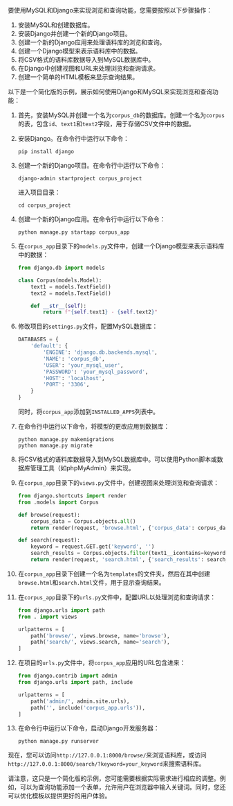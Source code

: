 要使用MySQL和Django来实现浏览和查询功能，您需要按照以下步骤操作：

1. 安装MySQL和创建数据库。
2. 安装Django并创建一个新的Django项目。
3. 创建一个新的Django应用来处理语料库的浏览和查询。
4. 创建一个Django模型来表示语料库中的数据。
5. 将CSV格式的语料库数据导入到MySQL数据库中。
6. 在Django中创建视图和URL来处理浏览和查询请求。
7. 创建一个简单的HTML模板来显示查询结果。

以下是一个简化版的示例，展示如何使用Django和MySQL来实现浏览和查询功能：

1. 首先，安装MySQL并创建一个名为`corpus_db`的数据库。创建一个名为`corpus`的表，包含`id`、`text1`和`text2`字段，用于存储CSV文件中的数据。

2. 安装Django。在命令行中运行以下命令：

   ```
   pip install django
   ```

3. 创建一个新的Django项目。在命令行中运行以下命令：

   ```
   django-admin startproject corpus_project
   ```

   进入项目目录：

   ```
   cd corpus_project
   ```

4. 创建一个新的Django应用。在命令行中运行以下命令：

   ```
   python manage.py startapp corpus_app
   ```

5. 在`corpus_app`目录下的`models.py`文件中，创建一个Django模型来表示语料库中的数据：

   ```python
   from django.db import models

   class Corpus(models.Model):
       text1 = models.TextField()
       text2 = models.TextField()

       def __str__(self):
           return f"{self.text1} - {self.text2}"
   ```

6. 修改项目的`settings.py`文件，配置MySQL数据库：

   ```python
   DATABASES = {
       'default': {
           'ENGINE': 'django.db.backends.mysql',
           'NAME': 'corpus_db',
           'USER': 'your_mysql_user',
           'PASSWORD': 'your_mysql_password',
           'HOST': 'localhost',
           'PORT': '3306',
       }
   }
   ```

   同时，将`corpus_app`添加到`INSTALLED_APPS`列表中。

7. 在命令行中运行以下命令，将模型的更改应用到数据库：

   ```
   python manage.py makemigrations
   python manage.py migrate
   ```

8. 将CSV格式的语料库数据导入到MySQL数据库中。可以使用Python脚本或数据库管理工具（如phpMyAdmin）来实现。

9. 在`corpus_app`目录下的`views.py`文件中，创建视图来处理浏览和查询请求：

   ```python
   from django.shortcuts import render
   from .models import Corpus

   def browse(request):
       corpus_data = Corpus.objects.all()
       return render(request, 'browse.html', {'corpus_data': corpus_data})

   def search(request):
       keyword = request.GET.get('keyword', '')
       search_results = Corpus.objects.filter(text1__icontains=keyword) | Corpus.objects.filter(text2__icontains=keyword)
       return render(request, 'search.html', {'search_results': search_results})
   ```

10. 在`corpus_app`目录下创建一个名为`templates`的文件夹，然后在其中创建`browse.html`和`search.html`文件，用于显示查询结果。

11. 在`corpus_app`目录下的`urls.py`文件中，配置URL以处理浏览和查询请求：

    ```python
    from django.urls import path
    from . import views

    urlpatterns = [
        path('browse/', views.browse, name='browse'),
        path('search/', views.search, name='search'),
    ]
    ```

12. 在项目的`urls.py`文件中，将`corpus_app`应用的URL包含进来：

    ```python
    from django.contrib import admin
    from django.urls import path, include

    urlpatterns = [
        path('admin/', admin.site.urls),
        path('', include('corpus_app.urls')),
    ]
    ```

13. 在命令行中运行以下命令，启动Django开发服务器：

    ```
    python manage.py runserver
    ```

现在，您可以访问`http://127.0.0.1:8000/browse/`来浏览语料库，或访问`http://127.0.0.1:8000/search/?keyword=your_keyword`来搜索语料库。

请注意，这只是一个简化版的示例，您可能需要根据实际需求进行相应的调整。例如，可以为查询功能添加一个表单，允许用户在浏览器中输入关键词。同时，您还可以优化模板以提供更好的用户体验。